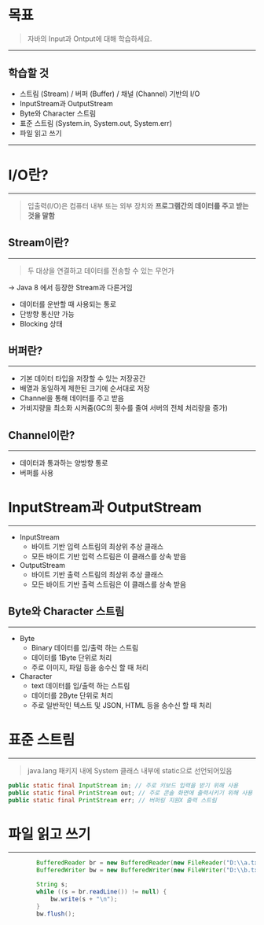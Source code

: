 # 목표

> 자바의 Input과 Ontput에 대해 학습하세요.

---

## 학습할 것

- 스트림 (Stream) / 버퍼 (Buffer) / 채널 (Channel) 기반의 I/O 
- InputStream과 OutputStream
- Byte와 Character 스트림
- 표준 스트림 (System.in, System.out, System.err)
- 파일 읽고 쓰기

---

# I/O란?
---

> 입출력(I/O)은 컴퓨터 내부 또는 외부 장치와 **프로그램간의 데이터를 주고 받는 것을 말함**

## Stream이란?
---

> 두 대상을 연결하고 데이터를 전송할 수 있는 무언가

-> Java 8 에서 등장한 Stream과 다른거임

- 데이터를 운반할 때 사용되는 통로
- 단방향 통신만 가능
- Blocking 상태

## 버퍼란?
---

- 기본 데이터 타입을 저장할 수 있는 저장공간
- 배열과 동일하게 제한된 크기에 순서대로 저장
- Channel을 통해 데이터를 주고 받음
- 가비지량을 최소화 시켜줌(GC의 횟수를 줄여 서버의 전체 처리량을 증가)

## Channel이란?
---

- 데이터과 통과하는 양방향 통로
- 버퍼를 사용

# InputStream과 OutputStream
---

- InputStream
    - 바이트 기반 입력 스트림의 최상위 추상 클래스
    - 모든 바이트 기반 입력 스트림은 이 클래스를 상속 받음
- OutputStream
    - 바이트 기반 출력 스트림의 최상위 추상 클래스
    - 모든 바이트 기반 출력 스트림은 이 클래스를 상속 받음

## Byte와 Character 스트림
---

- Byte
    - Binary 데이터를 입/출력 하는 스트림
    - 데이터를 1Byte 단위로 처리
    - 주로 이미지, 파일 등을 송수신 할 때 처리
- Character
    - text 데이터를 입/출력 하는 스트림
    - 데이터를 2Byte 단위로 처리
    - 주로 일반적인 텍스트 및 JSON, HTML 등을 송수신 할 때 처리

# 표준 스트림
---

> java.lang 패키지 내에 System 클래스 내부에 static으로 선언되어있음

```java
public static final InputStream in; // 주로 키보드 입력을 받기 위해 사용
public static final PrintStream out; // 주로 콘솔 화면에 출력시키기 위해 사용
public static final PrintStream err; // 버퍼링 지원X 출력 스트림
```

# 파일 읽고 쓰기
---

```java
        BufferedReader br = new BufferedReader(new FileReader("D:\\a.txt"));
        BufferedWriter bw = new BufferedWriter(new FileWriter("D:\\b.txt"));

        String s;
        while ((s = br.readLine()) != null) {
            bw.write(s + "\n");
        }
        bw.flush();
```